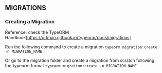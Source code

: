 ## MIGRATIONS

### Creating a Migration

Reference: check the TypeORM Handbook[https://orkhan.gitbook.io/typeorm/docs/migrations]

Run the following command to create a migration
`typeorm migration:create -n MIGRATION_NAME`

Or go to the migration folder and create a migration from scratch following the typeorm format
`typeorm migration:create -n MIGRATION_NAME`

